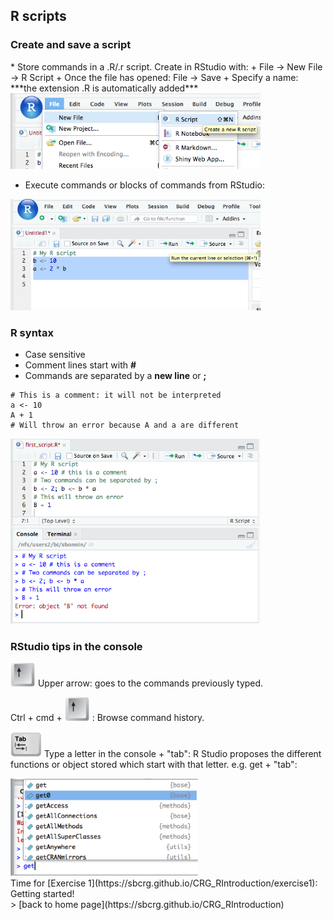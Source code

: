 <h2>R scripts</h2>

<h3>Create and save a script</h3>
* Store commands in a .R/.r script. Create in RStudio with: 
  + File -> New File -> R Script
  + Once the file has opened: File -> Save 
  + Specify a name: ***the extension .R is automatically added***
  <img src="images/rscript_rstudio.png" width="400"/>

* Execute commands or blocks of commands from RStudio:
<img src="images/rscript_rstudio_cmd.png" width="400"/>

<h3>R syntax</h3>

* Case sensitive
* Comment lines start with **#**
* Commands are separated by a **new line** or **;**
```{r}
# This is a comment: it will not be interpreted
a <- 10
A + 1
# Will throw an error because A and a are different
```
<img src="images/syntax_error.png" width="400"/>

<h3>RStudio tips in the console</h3>

<img src="images/arrow_up.png" width="40"/> Upper arrow: goes to the commands previously typed.

Ctrl + cmd + <img src="images/arrow_up.png" width="40"/> : Browse command history.

<img src="images/tab_key.png" width="50"/> Type a letter in the console + "tab": R Studio proposes the different functions or object stored which start with that letter. e.g. get + "tab":

<img src="images/tab_functions.png" width="300"/>

<br>
Time for [Exercise 1](https://sbcrg.github.io/CRG_RIntroduction/exercise1): Getting started!
<br>
> [back to home page](https://sbcrg.github.io/CRG_RIntroduction)

